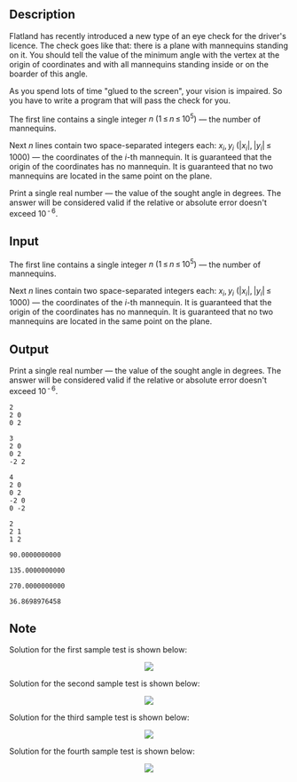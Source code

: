 ## Description

<div><p>Flatland has recently introduced a new type of an eye check for the driver's licence. The check goes like that: there is a plane with mannequins standing on it. You should tell the value of the minimum angle with the vertex at the origin of coordinates and with all mannequins standing inside or on the boarder of this angle. </p><p>As you spend lots of time "glued to the screen", your vision is impaired. So you have to write a program that will pass the check for you.</p></div><div class="input-specification"><p>The first line contains a single integer <span class="tex-span"><i>n</i> (1 ≤ <i>n</i> ≤ 10<sup class="upper-index">5</sup>)</span> — the number of mannequins.</p><p>Next <span class="tex-span"><i>n</i></span> lines contain two space-separated integers each: <span class="tex-span"><i>x</i><sub class="lower-index"><i>i</i></sub>, <i>y</i><sub class="lower-index"><i>i</i></sub> (|<i>x</i><sub class="lower-index"><i>i</i></sub>|, |<i>y</i><sub class="lower-index"><i>i</i></sub>| ≤ 1000)</span> — the coordinates of the <span class="tex-span"><i>i</i></span>-th mannequin. It is guaranteed that the origin of the coordinates has no mannequin. It is guaranteed that no two mannequins are located in the same point on the plane.</p></div><div class="output-specification"><p>Print a single real number — the value of the sought angle in degrees. The answer will be considered valid if the relative or absolute error doesn't exceed <span class="tex-span">10<sup class="upper-index"> - 6</sup></span>. </p></div>

## Input

<p>The first line contains a single integer <span class="tex-span"><i>n</i> (1 ≤ <i>n</i> ≤ 10<sup class="upper-index">5</sup>)</span> — the number of mannequins.</p><p>Next <span class="tex-span"><i>n</i></span> lines contain two space-separated integers each: <span class="tex-span"><i>x</i><sub class="lower-index"><i>i</i></sub>, <i>y</i><sub class="lower-index"><i>i</i></sub> (|<i>x</i><sub class="lower-index"><i>i</i></sub>|, |<i>y</i><sub class="lower-index"><i>i</i></sub>| ≤ 1000)</span> — the coordinates of the <span class="tex-span"><i>i</i></span>-th mannequin. It is guaranteed that the origin of the coordinates has no mannequin. It is guaranteed that no two mannequins are located in the same point on the plane.</p>

## Output

<p>Print a single real number — the value of the sought angle in degrees. The answer will be considered valid if the relative or absolute error doesn't exceed <span class="tex-span">10<sup class="upper-index"> - 6</sup></span>. </p>





```input1
2
2 0
0 2

```




```input2
3
2 0
0 2
-2 2

```




```input3
4
2 0
0 2
-2 0
0 -2

```




```input4
2
2 1
1 2

```




```output1
90.0000000000

```




```output2
135.0000000000

```




```output3
270.0000000000

```




```output4
36.8698976458

```



## Note

<p>Solution for the first sample test is shown below: </p><center> <img class="tex-graphics" src="file://8ZYLnHNC.png" style="max-width: 100.0%;max-height: 100.0%;"> </center><p>Solution for the second sample test is shown below: </p><center> <img class="tex-graphics" src="file://IUbmbaQO.png" style="max-width: 100.0%;max-height: 100.0%;"> </center><p>Solution for the third sample test is shown below: </p><center> <img class="tex-graphics" src="file://7TlodgqY.png" style="max-width: 100.0%;max-height: 100.0%;"> </center><p>Solution for the fourth sample test is shown below: </p><center> <img class="tex-graphics" src="file://eEQLNgdo.png" style="max-width: 100.0%;max-height: 100.0%;"> </center>
